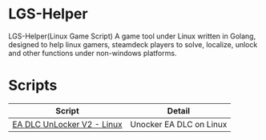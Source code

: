 <!--
 * @Author: SpenserCai
 * @Date: 2023-01-30 17:53:03
 * @version: 
 * @LastEditors: SpenserCai
 * @LastEditTime: 2023-01-31 11:47:10
 * @Description: file content
-->
# LGS-Helper
LGS-Helper(Linux Game Script) A game tool under Linux written in Golang, designed to help linux gamers, steamdeck players to solve, localize, unlock and other functions under non-windows platforms.

# Scripts

  |                         Script                                       |                            Detail                         |
  | :------------------------------------------------------------------: | :-------------------------------------------------------: |
  |  <a href="./scripts/EA/README_EN.md">EA DLC UnLocker V2 - Linux</a>  |                 Unocker EA DLC on Linux                   |
